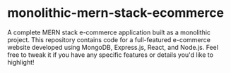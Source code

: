 # monolithic-mern-stack-ecommerce
A complete MERN stack e-commerce application built as a monolithic project. This repository contains code for a full-featured e-commerce website developed using MongoDB, Express.js, React, and Node.js. Feel free to tweak it if you have any specific features or details you'd like to highlight!
